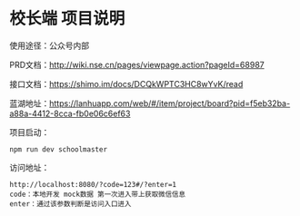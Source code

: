 
# 校长端 项目说明

使用途径：公众号内部

PRD文档：http://wiki.nse.cn/pages/viewpage.action?pageId=68987

接口文档：https://shimo.im/docs/DCQkWPTC3HC8wYvK/read

蓝湖地址：https://lanhuapp.com/web/#/item/project/board?pid=f5eb32ba-a88a-4412-8cca-fb0e06c6ef63

项目启动：

    npm run dev schoolmaster

访问地址：

    http://localhost:8080/?code=123#/?enter=1
    code：本地开发 mock数据 第一次进入带上获取微信信息
    enter：通过该参数判断是访问入口进入
